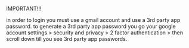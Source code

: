 IMPORTANT!!!

in order to login you must use a gmail account and use a 3rd party app password.
to generate a 3rd party app password you go your google account settings > security and privacy > 2 factor authentication > then scroll down till you see 3rd party app passwords.
